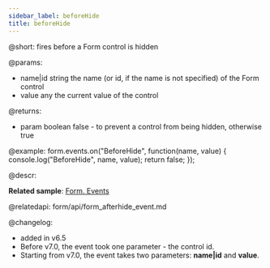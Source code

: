 ```yaml
---
sidebar_label: beforeHide
title: beforeHide
---          
```


@short: fires before a Form control is hidden

@params:
- name|id		string		the name (or id, if the name is not specified) of the Form control
- value     any         the current value of the control

@returns:
- param     boolean     false - to prevent a control from being hidden, otherwise true


@example:
form.events.on("BeforeHide", function(name, value) {
    console.log("BeforeHide", name, value); 
    return false;
});

@descr:

**Related sample**: [Form. Events](https://snippet.dhtmlx.com/vyipsaoa)

@relatedapi: form/api/form_afterhide_event.md

@changelog:
- added in v6.5
- Before v7.0, the event took one parameter - the control id.
- Starting from v7.0, the event takes two parameters: **name|id** and **value**.
  